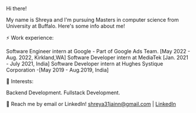 Hi there!

My name is Shreya and I'm pursuing Masters in computer science from University at Buffalo. Here's some info about me!

⚡ Work experience:

Software Engineer intern at Google - Part of Google Ads Team. [May 2022 - Aug. 2022, Kirkland,WA]
Software Developer intern at MediaTek [Jan. 2021 - July 2021, India]
Software Developer intern at Hughes Systique Corporation -[May 2019 - Aug.2019, India]

🌱 Interests:

Backend Development.
Fullstack Development.

💬 Reach me by email or LinkedIn! shreya31jainn@gmail.com | [LinkedIn](https://www.linkedin.com/in/shreya-jain-4784b8176/)
